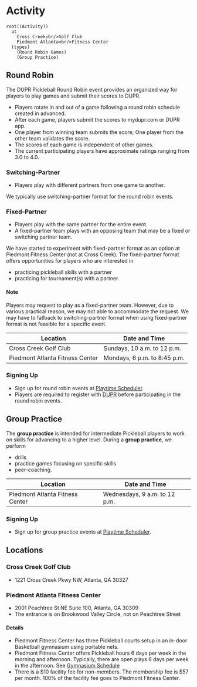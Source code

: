 # Activity

```mindmap
root((Activity))
  at
    Cross Creek<br/>Golf Club
    Piedmont Atlanta<br/>Fitness Center
  (types)
    (Round Robin Games)
    (Group Practice)
```

## Round Robin

The DUPR Pickleball Round Robin event provides an organized way for players to play games and submit their scores to DUPR.

- Players rotate in and out of a game following a round robin schedule created in advanced.
- After each game, players submit the scores to mydupr.com or DUPR app. 
- One player from winning team submits the score; One player from the other team validates the score. 
- The scores of each game is independent of other games.
- The current participating players have approximate ratings ranging from 3.0 to 4.0.

### Switching-Partner
- Players play with different partners from one game to another.

We typically use switching-partner format for the round robin events.


### Fixed-Partner
- Players play with the same partner for the entire event. 
- A fixed-partner team plays with an opposing team that may be a fixed or switching partner team. 

We have started to experiment with fixed-partner format as an option at Piedmont Fitness Center (not at Cross Creek).  The fixed-partner format offers opportunities for players who are interested in
- practicing pickleball skills with a partner
- practicing for tournament(s) with a partner. 

#### Note
Players may request to play as a fixed-partner team.  However, due to various practical reason, we may not able to accommodate the request.  We may have to fallback to switching-partner format when using fixed-partner format is not feasible for a specific event. 

| Location | Date and Time |
| ----------- | ----------- |
| Cross Creek Golf Club | Sundays, 10 a.m. to 12 p.m. |
| Piedmont Atlanta Fitness Center | Mondays, 6 p.m. to 8:45 p.m. | 

### Signing Up
- Sign up for round robin events at [Playtime Scheduler](https://playtimescheduler.com/).  
- Players are required to register with [DUPR](https://mydupr.com/) before participating in the round robin events. 


## Group Practice
The **group practice** is intended for intermediate Pickleball players to work on skills for advancing to a higher level.  During a **group practice**, we perform 
- drills
- practice games focusing on specific skills
- peer-coaching.

| Location | Date and Time |
| ----------- | ----------- |
| Piedmont Atlanta Fitness Center | Wednesdays, 9 a.m. to 12 p.m. | 

### Signing Up
- Sign up for group practice events at [Playtime Scheduler](https://playtimescheduler.com/). 

## Locations

### Cross Creek Golf Club
- 1221 Cross Creek Pkwy NW, Atlanta, GA 30327

### Piedmont Atlanta Fitness Center
- 2001 Peachtree St NE Suite 100, Atlanta, GA 30309
- The entrance is on Brookwood Valley Circle, not on Peachtree Street

#### Details
- Piedmont Fitness Center has three Pickleball courts setup in an in-door Basketball gymnasium using portable nets. 
- Piedmont Fitness Center offers Pickleball hours 6 days per week in the morning and afternoon. Typically, there are open plays 6 days per week in the afternoon. See [Gymnasium Schedule](https://www.piedmont.org/media/file/PAH-Gymnasium-Schedule.pdf)
- There is a $10 facility fee for non-members.  The membership fee is $57 per month. 100% of the facility fee goes to Piedmont Fitness Center. 
